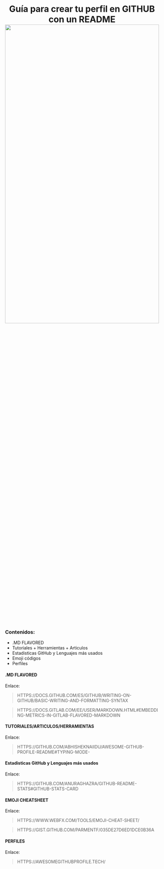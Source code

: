 <h1 align="center">Guía para crear tu perfil en GITHUB con un README
<br>

<img src="https://894532.smushcdn.com/2098219/wp-content/uploads/2018/09/p31.jpg?lossy=0&strip=1&webp=1" width="100%" height="50%">

### Contenidos:

- .MD FLAVORED
- Tutoriales + Herramientas + Articulos
- Estadisticas GitHub y Lenguajes más usados
- Emoji códigos
- Perfiles

#### .MD FLAVORED

Enlace:

> HTTPS://DOCS.GITHUB.COM/ES/GITHUB/WRITING-ON-GITHUB/BASIC-WRITING-AND-FORMATTING-SYNTAX

> HTTPS://DOCS.GITLAB.COM/EE/USER/MARKDOWN.HTML#EMBEDDING-METRICS-IN-GITLAB-FLAVORED-MARKDOWN

#### TUTORIALES/ARTICULOS/HERRAMIENTAS

Enlace:

> HTTPS://GITHUB.COM/ABHISHEKNAIIDU/AWESOME-GITHUB-PROFILE-README#TYPING-MODE-

#### Estadisticas GitHub y Lenguajes más usados

Enlace:

> HTTPS://GITHUB.COM/ANURAGHAZRA/GITHUB-README-STATS#GITHUB-STATS-CARD

#### EMOJI CHEATSHEET

Enlace:

> HTTPS://WWW.WEBFX.COM/TOOLS/EMOJI-CHEAT-SHEET/

> HTTPS://GIST.GITHUB.COM/PARMENTF/035DE27D6ED1DCE0B36A

#### PERFILES

Enlace:

> HTTPS://AWESOMEGITHUBPROFILE.TECH/
